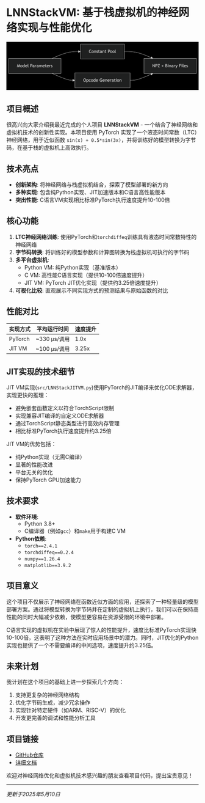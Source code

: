 # LNNStackVM: 基于栈虚拟机的神经网络实现与性能优化

![LNNStackVM项目标志](https://github.com/lizixi-0x2F/LNNStackVM/raw/main/image/BytecodeCompilerArch.png)

## 项目概述

很高兴向大家介绍我最近完成的个人项目 **LNNStackVM** - 一个结合了神经网络和虚拟机技术的创新性实现。本项目使用 PyTorch 实现了一个液态时间常数（LTC）神经网络，用于近似函数 `sin(x) + 0.5*sin(3x)`，并将训练好的模型转换为字节码，在基于栈的虚拟机上高效执行。

## 技术亮点

- **创新架构**: 将神经网络与栈虚拟机结合，探索了模型部署的新方向
- **多种实现**: 包含纯Python实现、JIT加速版本和C语言高性能版本
- **突出性能**: C语言VM实现相比标准PyTorch执行速度提升10-100倍

## 核心功能

1. **LTC神经网络训练**: 使用PyTorch和`torchdiffeq`训练具有液态时间常数特性的神经网络
2. **字节码转换**: 将训练好的模型参数和计算图转换为栈虚拟机可执行的字节码
3. **多平台虚拟机**: 
   - Python VM: 纯Python实现（基准版本）
   - C VM: 高性能C语言实现（提供10-100倍速度提升）
   - JIT VM: PyTorch JIT优化实现（提供约3.25倍速度提升）
4. **可视化比较**: 直观展示不同实现方式的预测结果与原始函数的对比

## 性能对比

| 实现方式 | 平均运行时间 | 速度提升 |
|---------|------------|--------|
| PyTorch  | ~330 μs/调用 | 1.0x   |
| JIT VM   | ~100 μs/调用 | 3.25x  |

## JIT实现的技术细节

JIT VM实现(`src/LNNStackJITVM.py`)使用PyTorch的JIT编译来优化ODE求解器，实现更快的推理：

- 避免嵌套函数定义以符合TorchScript限制
- 实现兼容JIT编译的自定义ODE求解器
- 通过TorchScript静态类型进行高效内存管理
- 相比标准PyTorch执行速度提升约3.25倍

JIT VM的优势包括：

- 纯Python实现（无需C编译）
- 显著的性能改进
- 平台无关的优化
- 保持PyTorch GPU加速能力

## 技术要求

- **软件环境**:  
  - Python 3.8+  
  - C编译器（例如`gcc`）和`make`用于构建C VM
- **Python依赖**:  
  - `torch==2.4.1`  
  - `torchdiffeq==0.2.4`  
  - `numpy==1.26.4`  
  - `matplotlib==3.9.2`

## 项目意义

这个项目不仅展示了神经网络在函数近似方面的应用，还探索了一种轻量级的模型部署方案。通过将模型转换为字节码并在定制的虚拟机上执行，我们可以在保持高性能的同时大幅减少依赖，使模型更容易在资源受限的环境中部署。

C语言实现的虚拟机在实验中展现了惊人的性能提升，速度比标准PyTorch实现快10-100倍，这表明了这种方法在实时应用场景中的潜力。同时，JIT优化的Python实现也提供了一个不需要编译的中间选项，速度提升约3.25倍。

## 未来计划

我计划在这个项目的基础上进一步探索几个方向：

1. 支持更复杂的神经网络结构
2. 优化字节码生成，减少冗余操作
3. 实现针对特定硬件（如ARM、RISC-V）的优化
4. 开发更完善的调试和性能分析工具

## 项目链接

- [GitHub仓库](https://github.com/lizixi-0x2F/LNNStackVM)
- [详细文档](https://github.com/lizixi-0x2F/LNNStackVM/blob/main/README.md)

欢迎对神经网络优化和虚拟机技术感兴趣的朋友查看项目代码，提出宝贵意见！

---

*更新于2025年5月10日* 